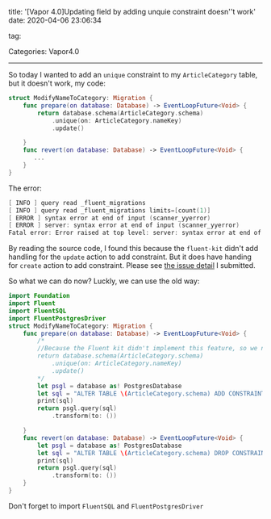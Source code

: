 title: '[Vapor 4.0]Updating field by adding unquie constraint doesn''t work'
date: 2020-04-06 23:06:34

tag: 

Categories: Vapor4.0

---

So today I wanted to add an `unique` constraint to my `ArticleCategory` table, but it doesn't work, my code: 

```swift
struct ModifyNameToCategory: Migration {
    func prepare(on database: Database) -> EventLoopFuture<Void> {
        return database.schema(ArticleCategory.schema)
            .unique(on: ArticleCategory.nameKey)
            .update()

    }
    func revert(on database: Database) -> EventLoopFuture<Void> {
       ...
    }
}
```

The error:

```swift
[ INFO ] query read _fluent_migrations
[ INFO ] query read _fluent_migrations limits=[count(1)]
[ ERROR ] syntax error at end of input (scanner_yyerror)
[ ERROR ] server: syntax error at end of input (scanner_yyerror)
Fatal error: Error raised at top level: server: syntax error at end of input (scanner_yyerror): file /AppleInternal/BuildRoot/Library/Caches/com.apple.xbs/Sources/swiftlang/swiftlang-1103.8.25.8/swift/stdlib/public/core/ErrorType.swift, line 200
```

By reading the source code, I found this because the `fluent-kit` didn't add handling for the `update` action to add constraint. But it does have handing for `create` action to add constraint. Please see [the issue detail](https://github.com/vapor/fluent-kit/issues/235) I submitted.

So what we can do now? Luckly, we can use the old way:

```swift
import Foundation
import Fluent
import FluentSQL
import FluentPostgresDriver
struct ModifyNameToCategory: Migration {
    func prepare(on database: Database) -> EventLoopFuture<Void> {
        /*
        //Because the Fluent kit didn't implement this feature, so we need to run the sql raw.
        return database.schema(ArticleCategory.schema)
            .unique(on: ArticleCategory.nameKey)
            .update()
        */
        let psgl = database as! PostgresDatabase
        let sql = "ALTER TABLE \(ArticleCategory.schema) ADD CONSTRAINT name_unique UNIQUE (\(ArticleCategory.nameKey))"
        print(sql)
        return psgl.query(sql)
            .transform(to: ())

    }
    func revert(on database: Database) -> EventLoopFuture<Void> {
        let psgl = database as! PostgresDatabase
        let sql = "ALTER TABLE \(ArticleCategory.schema) DROP CONSTRAINT name_unique"
        print(sql)
        return psgl.query(sql)
            .transform(to: ())
    }
}
```

Don't forget to import `FluentSQL` and `FluentPostgresDriver`


